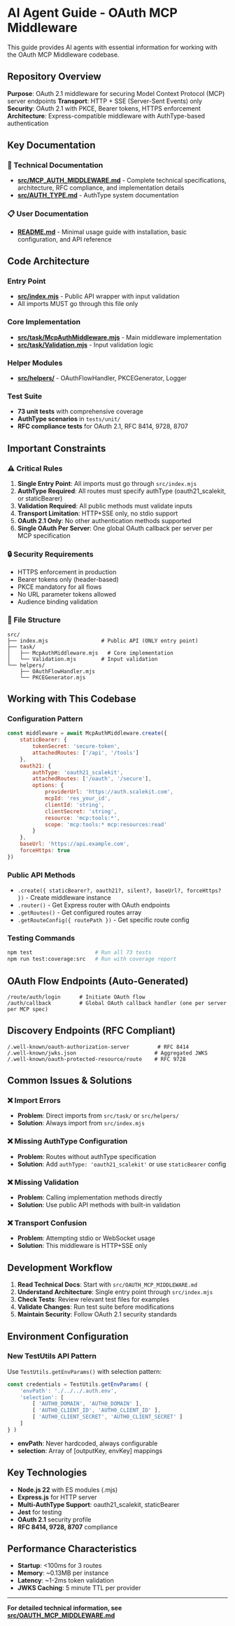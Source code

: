 # AI Agent Guide - OAuth MCP Middleware

This guide provides AI agents with essential information for working with the OAuth MCP Middleware codebase.

## Repository Overview

**Purpose**: OAuth 2.1 middleware for securing Model Context Protocol (MCP) server endpoints
**Transport**: HTTP + SSE (Server-Sent Events) only
**Security**: OAuth 2.1 with PKCE, Bearer tokens, HTTPS enforcement
**Architecture**: Express-compatible middleware with AuthType-based authentication

## Key Documentation

### 📖 Technical Documentation
- **[src/MCP_AUTH_MIDDLEWARE.md](./src/MCP_AUTH_MIDDLEWARE.md)** - Complete technical specifications, architecture, RFC compliance, and implementation details
- **[src/AUTH_TYPE.md](./src/AUTH_TYPE.md)** - AuthType system documentation

### 📋 User Documentation  
- **[README.md](./README.md)** - Minimal usage guide with installation, basic configuration, and API reference

## Code Architecture

### Entry Point
- **[src/index.mjs](./src/index.mjs)** - Public API wrapper with input validation
- All imports MUST go through this file only

### Core Implementation
- **[src/task/McpAuthMiddleware.mjs](./src/task/McpAuthMiddleware.mjs)** - Main middleware implementation
- **[src/task/Validation.mjs](./src/task/Validation.mjs)** - Input validation logic

### Helper Modules
- **[src/helpers/](./src/helpers/)** - OAuthFlowHandler, PKCEGenerator, Logger

### Test Suite
- **73 unit tests** with comprehensive coverage
- **AuthType scenarios** in `tests/unit/`
- **RFC compliance tests** for OAuth 2.1, RFC 8414, 9728, 8707

## Important Constraints

### ⚠️ Critical Rules
1. **Single Entry Point**: All imports must go through `src/index.mjs`
2. **AuthType Required**: All routes must specify authType (oauth21_scalekit, or staticBearer)
3. **Validation Required**: All public methods must validate inputs
4. **Transport Limitation**: HTTP+SSE only, no stdio support
5. **OAuth 2.1 Only**: No other authentication methods supported
6. **Single OAuth Per Server**: One global OAuth callback per server per MCP specification

### 🔒 Security Requirements
- HTTPS enforcement in production
- Bearer tokens only (header-based)
- PKCE mandatory for all flows
- No URL parameter tokens allowed
- Audience binding validation

### 📁 File Structure
```
src/
├── index.mjs                 # Public API (ONLY entry point)
├── task/
│   ├── McpAuthMiddleware.mjs   # Core implementation
│   └── Validation.mjs        # Input validation
└── helpers/
    ├── OAuthFlowHandler.mjs
    └── PKCEGenerator.mjs
```

## Working with This Codebase

### Configuration Pattern
```javascript
const middleware = await McpAuthMiddleware.create({
    staticBearer: {
        tokenSecret: 'secure-token',
        attachedRoutes: ['/api', '/tools']
    },
    oauth21: {
        authType: 'oauth21_scalekit',
        attachedRoutes: ['/oauth', '/secure'],
        options: {
            providerUrl: 'https://auth.scalekit.com',
            mcpId: 'res_your_id',
            clientId: 'string',
            clientSecret: 'string',
            resource: 'mcp:tools:*',
            scope: 'mcp:tools:* mcp:resources:read'
        }
    },
    baseUrl: 'https://api.example.com',
    forceHttps: true
})
```

### Public API Methods
- `.create({ staticBearer?, oauth21?, silent?, baseUrl?, forceHttps? })` - Create middleware instance
- `.router()` - Get Express router with OAuth endpoints
- `.getRoutes()` - Get configured routes array
- `.getRouteConfig({ routePath })` - Get specific route config

### Testing Commands
```bash
npm test                    # Run all 73 tests
npm run test:coverage:src   # Run with coverage report
```

## OAuth Flow Endpoints (Auto-Generated)
```
/route/auth/login      # Initiate OAuth flow
/auth/callback         # Global OAuth callback handler (one per server per MCP spec)
```

## Discovery Endpoints (RFC Compliant)
```
/.well-known/oauth-authorization-server         # RFC 8414
/.well-known/jwks.json                         # Aggregated JWKS
/.well-known/oauth-protected-resource/route    # RFC 9728
```

## Common Issues & Solutions

### ❌ Import Errors
- **Problem**: Direct imports from `src/task/` or `src/helpers/`
- **Solution**: Always import from `src/index.mjs`

### ❌ Missing AuthType Configuration
- **Problem**: Routes without authType specification
- **Solution**: Add `authType: 'oauth21_scalekit'` or use `staticBearer` config

### ❌ Missing Validation
- **Problem**: Calling implementation methods directly
- **Solution**: Use public API methods with built-in validation

### ❌ Transport Confusion  
- **Problem**: Attempting stdio or WebSocket usage
- **Solution**: This middleware is HTTP+SSE only

## Development Workflow

1. **Read Technical Docs**: Start with `src/OAUTH_MCP_MIDDLEWARE.md`
2. **Understand Architecture**: Single entry point through `src/index.mjs`
3. **Check Tests**: Review relevant test files for examples
4. **Validate Changes**: Run test suite before modifications
5. **Maintain Security**: Follow OAuth 2.1 security standards

## Environment Configuration

### New TestUtils API Pattern
Use `TestUtils.getEnvParams()` with selection pattern:

```javascript
const credentials = TestUtils.getEnvParams( {
    'envPath': './../../.auth.env',
    'selection': [
        [ 'AUTH0_DOMAIN', 'AUTH0_DOMAIN' ],
        [ 'AUTH0_CLIENT_ID', 'AUTH0_CLIENT_ID' ],
        [ 'AUTH0_CLIENT_SECRET', 'AUTH0_CLIENT_SECRET' ]
    ]
} )
```

- **envPath**: Never hardcoded, always configurable
- **selection**: Array of [outputKey, envKey] mappings

## Key Technologies

- **Node.js 22** with ES modules (.mjs)
- **Express.js** for HTTP server
- **Multi-AuthType Support**: oauth21_scalekit, staticBearer
- **Jest** for testing
- **OAuth 2.1** security profile
- **RFC 8414, 9728, 8707** compliance

## Performance Characteristics

- **Startup**: <100ms for 3 routes
- **Memory**: ~0.13MB per instance  
- **Latency**: ~1-2ms token validation
- **JWKS Caching**: 5 minute TTL per provider

---

**For detailed technical information, see [src/OAUTH_MCP_MIDDLEWARE.md](./src/OAUTH_MCP_MIDDLEWARE.md)**